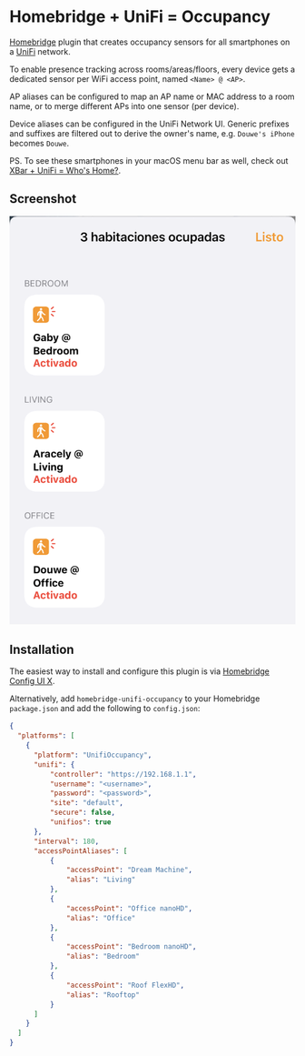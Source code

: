 # Homebridge + UniFi = Occupancy

[Homebridge](https://homebridge.io) plugin that creates occupancy sensors for all smartphones on a [UniFi](https://www.ui.com/wi-fi) network.

To enable presence tracking across rooms/areas/floors, every device gets a dedicated sensor per WiFi access point, named `<Name> @ <AP>`.

AP aliases can be configured to map an AP name or MAC address to a room name, or to merge different APs into one sensor (per device).

Device aliases can be configured in the UniFi Network UI.
Generic prefixes and suffixes are filtered out to derive the owner's name, e.g. `Douwe's iPhone` becomes `Douwe`.

PS. To see these smartphones in your macOS menu bar as well, check out [XBar + UniFi = Who's Home?](https://github.com/DouweM/xbar-whos-home-unifi).

## Screenshot

<img src="screenshot.png" width="585">

## Installation

The easiest way to install and configure this plugin is via [Homebridge Config UI X](https://github.com/oznu/homebridge-config-ui-x).

Alternatively, add `homebridge-unifi-occupancy` to your Homebridge `package.json` and add the following to `config.json`:

```json
{
  "platforms": [
    {
      "platform": "UnifiOccupancy",
      "unifi": {
          "controller": "https://192.168.1.1",
          "username": "<username>",
          "password": "<password>",
          "site": "default",
          "secure": false,
          "unifios": true
      },
      "interval": 180,
      "accessPointAliases": [
          {
              "accessPoint": "Dream Machine",
              "alias": "Living"
          },
          {
              "accessPoint": "Office nanoHD",
              "alias": "Office"
          },
          {
              "accessPoint": "Bedroom nanoHD",
              "alias": "Bedroom"
          },
          {
              "accessPoint": "Roof FlexHD",
              "alias": "Rooftop"
          }
      ]
    }
  ]
}
```

